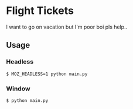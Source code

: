 # Flight Tickets
I want to go on vacation but I'm poor boi pls help..

## Usage
### Headless
```
$ MOZ_HEADLESS=1 python main.py
```

### Window
```
$ python main.py
```
